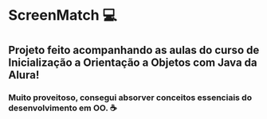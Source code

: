 # ScreenMatch 💻
## Projeto feito acompanhando as aulas do curso de Inicialização a Orientação a Objetos com Java da Alura!
### Muito proveitoso, consegui absorver conceitos essenciais do desenvolvimento em OO. ☕
